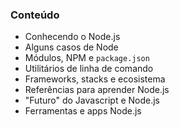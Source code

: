 
### Conteúdo

* Conhecendo o Node.js
* Alguns casos de Node
* Módulos, NPM e `package.json`
* Utilitários de linha de comando
* Frameworks, stacks e ecosistema
* Referências para aprender Node.js
* "Futuro" do Javascript e Node.js
* Ferramentas e apps Node.js
